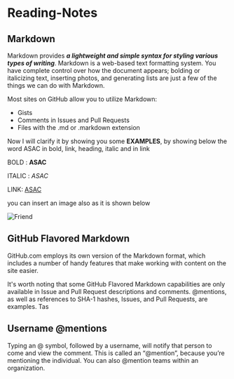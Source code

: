 # Reading-Notes
  
  ## Markdown  

Markdown provides ***a lightweight and simple syntax for styling various types of writing***. Markdown is a web-based text formatting system. You have complete control over how the document appears; bolding or italicizing text, inserting photos, and generating lists are just a few of the things we can do with Markdown.
  
  Most sites on GitHub allow you to utilize Markdown:
  * Gists
  * Comments in Issues and Pull Requests
  * Files with the .md or .markdown extension

 Now I will clarify it by showing you some **EXAMPLES**, by showing below the word ASAC in bold, link, heading, italic and in link   
 
 BOLD : **ASAC**  
 
 ITALIC : *ASAC*  
 
 
 
 LINK: [ASAC](https://duckduckgo.com)   
 
 you can insert an image also as it is shown below  
 
 ![Friend](https://linguaholic.com/linguablog/wp-content/uploads/2019/11/7-Words-for-Friend-in-German.jpg.webp)
 
 
 
## GitHub Flavored Markdown
GitHub.com employs its own version of the Markdown format, which includes a number of handy features that make working with content on the site easier.

It's worth noting that some GitHub Flavored Markdown capabilities are only available in Issue and Pull Request descriptions and comments. @mentions, as well as references to SHA-1 hashes, Issues, and Pull Requests, are examples. Tas

## Username @mentions

Typing an @ symbol, followed by a username, will notify that person to come and view the comment. This is called an “@mention”, because you’re mentioning the individual. You can also @mention teams within an organization.
 




  
